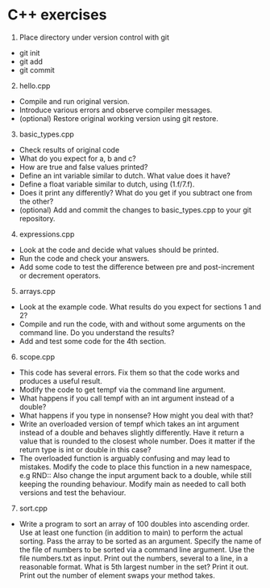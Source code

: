 # C++ exercises
1. Place directory under version control with git
 * git init
 * git add
 * git commit

2. hello.cpp
 * Compile and run original version.
 * Introduce various errors and observe compiler messages.
 * (optional) Restore original working version using git restore.

3. basic_types.cpp
 * Check results of original code
 * What do you expect for a, b and c?
 * How are true and false values printed?
 * Define an int variable similar to dutch. What value does it have?
 * Define a float variable similar to dutch, using (1.f/7.f).
 * Does it print any differently? What do you get if you subtract one from the
   other?
 * (optional) Add and commit the changes to basic_types.cpp to your git
   repository.

4. expressions.cpp
 * Look at the code and decide what values should be printed.
 * Run the code and check your answers.
 * Add some code to test the difference between pre and post-increment or
   decrement operators.

5. arrays.cpp
 * Look at the example code. What results do you expect for sections 1 and 2?
 * Compile and run the code, with and without some arguments on the command
   line.  Do you understand the results?
 * Add and test some code for the 4th section.

6. scope.cpp
 * This code has several errors. Fix them so that the code works and produces a
   useful result.
 * Modify the code to get tempf via the command line argument.
 * What happens if you call tempf with an int argument instead of a double?
 * What happens if you type in nonsense?  How might you deal with that?
 * Write an overloaded version of tempf which takes an int argument instead of a
   double and behaves slightly differently. Have it return a value that is
   rounded to the closest whole number.  Does it matter if the return type is
   int or double in this case?
 * The overloaded function is arguably confusing and may lead to mistakes.
   Modify the code to place this function in a new namespace, e.g RND::
   Also change the input argument back to a double, while still keeping the
   rounding behaviour.  Modify main as needed to call both versions and test the
   behaviour.

7. sort.cpp
 * Write a program to sort an array of 100 doubles into ascending order.  Use at
   least one function (in addition to main) to perform the actual sorting.  Pass
   the array to be sorted as an argument.  Specify the name of the file of
   numbers to be sorted via a command line argument.  Use the file numbers.txt
   as input. Print out the numbers, several to a line, in a reasonable format.
   What is 5th largest number in the set?  Print it out.
   Print out the number of element swaps your method takes.

